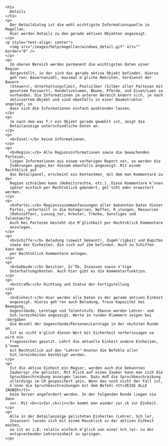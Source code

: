 
    <h1>
      Details
    </h1>
    <p>
      Der Detaildialog ist die wohl wichtigste Informationsquelle in Magellan.
      Hier werden Details zu den gerade aktiven Objekten angezeigt.
    </p>
    <p style="text-align: center">
      <img src="/images/help/magellan/windows_detail.gif" alt="" border="0" />
    </p>
    <p>
      Im oberen Bereich werden permanent die wichtigsten Daten einer Region
      dargestellt, in der sich das gerade aktive Objekt befindet. Hierzu
      gehˆren: Bauernanzahl, maximal mˆgliche Rekruten, Verdienst der Bauern
      (Steuern), Unterhaltungslimit, Poolsilber (Silber aller Parteien mit
      gesetzem Passwort), Handelsvolumen, B‰ume, Pferde, und Eisen/Laen so
      vorhanden. Die Informationen im unteren Bereich ‰ndern sich, je nach
      aktiviertem Objekt und sind ebenfalls in einer Baumstruktur angelegt, so
      dass sich die Informationen einfach ausblenden lassen.
    </p>
    <p>
      Je nach dem was f¸r ein Objekt gerade gew‰hlt ist, zeigt die
      Detailanzeige unterschiedliche Daten an.
    </p>
    <p>
      <b>Insel:</b> keine Informationen.
    </p>
    <p>
      <b>Region:</b> Alle Regionsinformationen sowie die bewachenden Parteien,
      liegen Informationen aus einem vorherigen Report vor, so werden die
      ƒnderungen gegen¸ber diesem ebenfalls angezeigt. Mit einem Rechtklick auf
      das Detailpanel, erscheint ein Kontextmen¸ mit dem man Kommentare zu der
      Region schreiben kann (Hoheitsrechte, etc.). Diese Kommentare kˆnnen
      sp‰ter einfach per Rechtsklick ge‰ndert, gelˆscht oder erweitert werden.
    </p>
    <p>
      <b>Partei:</b> Regionszusammenfassungen aller bekannten Daten dieser
      Partei, unterteilt in die Kategorien, Waffen, R¸stungen, Resourcen
      (Rohstoffen), Luxusg¸ter, Kr‰uter, Tr‰nke, Sonstiges und Talentwerte.
      Auch bei Parteien besteht die Mˆglichkeit per Rechtsklick Kommentare
      anzulegen.
    </p>
    <p>
      <b>Schiffe:</b> Beladung (soweit bekannt), Zugehˆrigkeit und Kapit‰n
      sowie der Einheiten, die sich auf ihm befinden. Auch zu Schiffen kann man
      per Rechtsklick Kommentare anlegen.
    </p>
    <p>
      <b>Geb‰ude:</b> Besitzer, Grˆﬂe, Insassen sowie nˆtige
      Unterhaltungskosten. Auch hier gibt es die Kommentarfunktion.
    </p>
    <p>
      <b>Straﬂe:</b> Richtung und Status der Fertigstellung
    </p>
    <p>
      <b>Einheit:</b> Hier werden alle Daten zu der gerade aktiven Einheit
      angezeigt. Hierzu gehˆren auch Beladung, freie Kapazit‰t bei Bewegung,
      Gegenst‰nde, Lerntage und Talentstufe. Ebenso werden Lehrer- und
      Sch¸lereinheiten angezeigt. Werte in runden Klammern zeigen bei ‹bergaben
      die Anzahl der Gegenst‰nde/Personen/Lerntage in der n‰chsten Runde an.
      Ist es nicht mˆglich diesen Wert mit Sicherheit vorherzusagen so wird ein
      Fragezeichen gesetzt. Lehrt die aktuelle Einheit andere Einheiten, kˆnnen
      mit Rechtsklick auf den "Lehrer"-Knoten die Befehle aller
      Sch¸lereinheiten best‰tigt werden.
    </p>
    <p>
      Ist die aktive Einheit ein Magier, werden auch die bekannten
      Zauberspr¸che gelistet. Mit Klick auf einen Zauber kann man sich die
      Spruchbeschreibung anzeigen lassen. Dazu muﬂ die Spruchbeschreibung
      allerdings im CR gespeichert sein. Wenn das noch nicht der Fall ist,
      kˆnnen die Spruchbeschreibungen mit dem Befehl <tt>ZEIGE ALLE ZAUBER</tt>
      beim Server angefordert werden. In der folgenden Runde liegen sie dann
      vor. Mit <b><i>Zur¸ck</i></b> kommt man wieder zur¸ck zur Einheit.
    </p>
    <p>
      Alle in der Detailanzeige gelisteten Einheiten (Lehrer, Sch¸ler,
      Insassen) lassen sich mit einem Mausklick zu der aktiven Einheit machen,
      so ist es z.B. relativ einfach mˆglich von einer Sch¸ler- zu der
      entsprechenden Lehrereinheit zu springen.
    </p>

